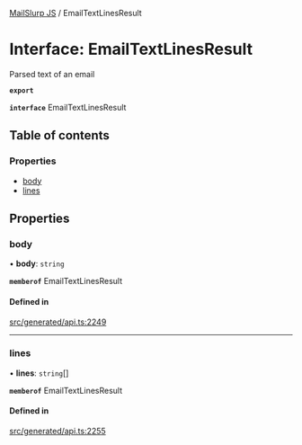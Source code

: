 [MailSlurp JS](../README.md) / EmailTextLinesResult

# Interface: EmailTextLinesResult

Parsed text of an email

**`export`**

**`interface`** EmailTextLinesResult

## Table of contents

### Properties

- [body](EmailTextLinesResult.md#body)
- [lines](EmailTextLinesResult.md#lines)

## Properties

### body

• **body**: `string`

**`memberof`** EmailTextLinesResult

#### Defined in

[src/generated/api.ts:2249](https://github.com/mailslurp/mailslurp-client/blob/6534d6f/src/generated/api.ts#L2249)

___

### lines

• **lines**: `string`[]

**`memberof`** EmailTextLinesResult

#### Defined in

[src/generated/api.ts:2255](https://github.com/mailslurp/mailslurp-client/blob/6534d6f/src/generated/api.ts#L2255)

